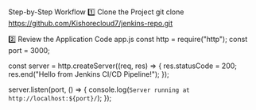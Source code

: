 Step-by-Step Workflow
1️⃣ Clone the Project
git clone https://github.com/Kishorecloud7/jenkins-repo.git

2️⃣ Review the Application Code
app.js
const http = require("http");
const port = 3000;

const server = http.createServer((req, res) => {
  res.statusCode = 200;
  res.end("Hello from Jenkins CI/CD Pipeline!");
});

server.listen(port, () => {
  console.log(`Server running at http://localhost:${port}/`);
});
